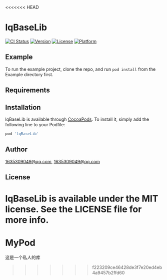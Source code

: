 <<<<<<< HEAD
# lqBaseLib

[![CI Status](https://img.shields.io/travis/1635309049@qq.com/lqBaseLib.svg?style=flat)](https://travis-ci.org/1635309049@qq.com/lqBaseLib)
[![Version](https://img.shields.io/cocoapods/v/lqBaseLib.svg?style=flat)](https://cocoapods.org/pods/lqBaseLib)
[![License](https://img.shields.io/cocoapods/l/lqBaseLib.svg?style=flat)](https://cocoapods.org/pods/lqBaseLib)
[![Platform](https://img.shields.io/cocoapods/p/lqBaseLib.svg?style=flat)](https://cocoapods.org/pods/lqBaseLib)

## Example

To run the example project, clone the repo, and run `pod install` from the Example directory first.

## Requirements

## Installation

lqBaseLib is available through [CocoaPods](https://cocoapods.org). To install
it, simply add the following line to your Podfile:

```ruby
pod 'lqBaseLib'
```

## Author

1635309049@qq.com, 1635309049@qq.com

## License

lqBaseLib is available under the MIT license. See the LICENSE file for more info.
=======
# MyPod
这是一个私人的库
>>>>>>> f223209ce46428de3f7e20ed4eb4a9457b2ffd60

